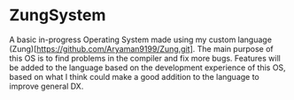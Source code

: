 # ZungSystem
A basic in-progress Operating System made using my custom language (Zung)[https://github.com/Aryaman9199/Zung.git]. The main purpose of this OS is to find problems in the compiler and fix more bugs. Features will be added to the language based on the development experience of this OS, based on what I think could make a good addition to the language to improve general DX.

